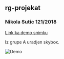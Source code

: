 ## rg-projekat

### Nikola Sutic 121/2018

[Link ka demo snimku](https://youtu.be/VHCEeZ8g3Mc)

Iz grupe A uradjen skybox.

![Demo](demo.gif)
